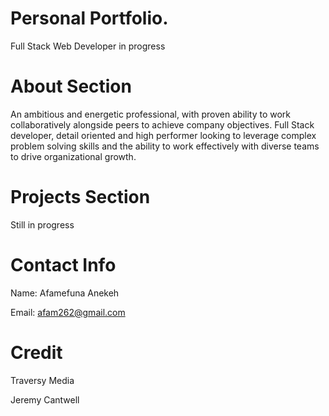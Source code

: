 # Personal Portfolio.

Full Stack Web Developer in progress

# About Section

An ambitious and energetic professional, with proven ability to work collaboratively alongside peers to achieve company objectives. Full Stack developer, detail oriented and high performer looking to leverage complex problem solving skills and the ability to work effectively with diverse teams to drive organizational growth.

# Projects Section

Still in progress

# Contact Info

Name: Afamefuna Anekeh

Email: afam262@gmail.com

# Credit

Traversy Media

Jeremy Cantwell 